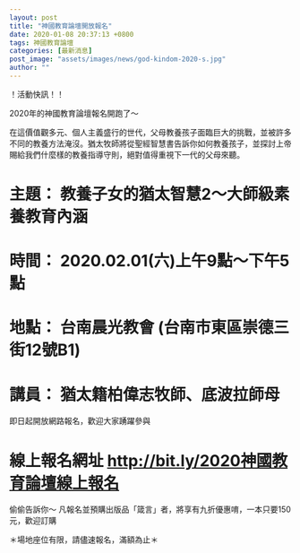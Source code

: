 ```yaml
---
layout: post
title: "神國教育論壇開放報名"
date: 2020-01-08 20:37:13 +0800
tags: 神國教育論壇
categories: [最新消息]
post_image: "assets/images/news/god-kindom-2020-s.jpg"
author: ""
---
```


！活動快訊！！

2020年的神國教育論壇報名開跑了～

在這價值觀多元、個人主義盛行的世代，父母教養孩子面臨巨大的挑戰，並被許多不同的教養方法淹沒。猶太牧師將從聖經智慧書告訴你如何教養孩子，並探討上帝賜給我們什麼樣的教養指導守則，絕對值得重視下一代的父母來聽。

# 主題： 教養子女的猶太智慧2～大師級素養教育內涵
# 時間： 2020.02.01(六)上午9點～下午5點
# 地點： 台南晨光教會 (台南市東區崇德三街12號B1)
# 講員： 猶太籍柏偉志牧師、底波拉師母

即日起開放網路報名，歡迎大家踴躍參與
# 線上報名網址  http://bit.ly/2020神國教育論壇線上報名

偷偷告訴你～
凡報名並預購出版品「箴言」者，將享有九折優惠唷，一本只要150元，歡迎訂購

＊場地座位有限，請儘速報名，滿額為止＊